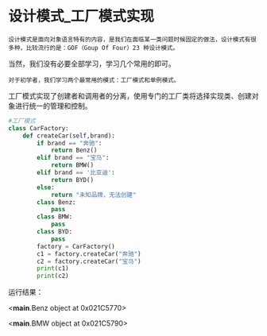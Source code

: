 # 设计模式_工厂模式实现

  	设计模式是面向对象语言特有的内容，是我们在面临某一类问题时候固定的做法，设计模式有很多种，比较流行的是：GOF（Goup Of Four）23 种设计模式。
当然，我们没有必要全部学习，学习几个常用的即可。

    对于初学者，我们学习两个最常用的模式：工厂模式和单例模式。

工厂模式实现了创建者和调用者的分离，使用专门的工厂类将选择实现类、创建对象进行统一的管理和控制。

   

```python
#工厂模式 
class CarFactory:     
    def createCar(self,brand):          
        if brand == "奔驰":              
            return Benz()         
        elif brand == "宝马":             
            return BMW()         
        elif brand == '比亚迪':             
            return BYD()         
        else:             
            return "未知品牌，无法创建" 
        class Benz:     
            pass 
        class BMW:     
            pass 
        class BYD:     
            pass 
        factory = CarFactory()  
        c1 = factory.createCar("奔驰")  
        c2 = factory.createCar("宝马")  
        print(c1)  
        print(c2) 
```

运行结果：

<__main__.Benz object at 0x021C5770>

<__main__.BMW object at 0x021C5790>
